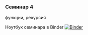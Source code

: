 ### Семинар 4
функции, рекурсия

Ноутбук семинара в Binder [![Binder](https://mybinder.org/badge_logo.svg)](https://mybinder.org/v2/gh/feldsherov/hse_python_2019_2020/master?filepath=sem4/sem4_solutions.ipynb)
